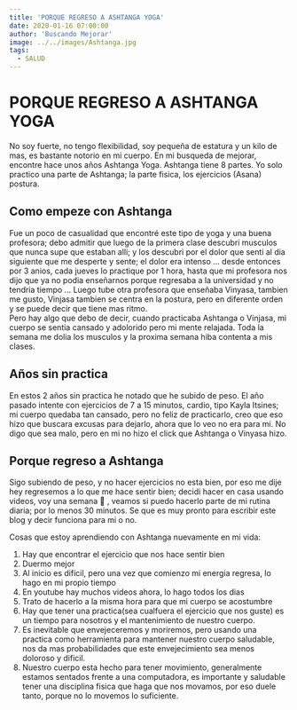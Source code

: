 ```yaml
---
title: 'PORQUE REGRESO A ASHTANGA YOGA'
date: 2020-01-16 07:00:00
author: 'Buscando Mejorar'
image: ../../images/Ashtanga.jpg
tags:
  - SALUD
---
```


# PORQUE REGRESO A ASHTANGA YOGA

No soy fuerte, no tengo flexibilidad, soy pequeña de estatura y un kilo de mas, es bastante notorio en mi cuerpo. En mi busqueda de mejorar, encontre hace unos años Ashtanga Yoga. Ashtanga tiene 8 partes. Yo solo practico una parte de Ashtanga; la parte fisica, los ejercicios (Asana) postura.

## Como empeze con Ashtanga

Fue un poco de casualidad que encontré este tipo de yoga y una buena profesora; debo admitir que luego de la primera clase descubri musculos que nunca supe que estaban alli; y los descubri por el dolor que senti al dia siguiente que me desperte y sente; el dolor era intenso … desde entonces por 3 anios, cada jueves lo practique por 1 hora, hasta que mi profesora nos dijo que ya no podia enseñarnos porque regresaba a la universidad y no tendria tiempo … Luego tube otra profesora que enseñaba Vinyasa, tambien me gusto, Vinjasa tambien se centra en la postura, pero en diferente orden y se puede decir que tiene mas ritmo.  
Pero hay algo que debo de decir, cuando practicaba Ashtanga o Vinjasa, mi cuerpo se sentia cansado y adolorido pero mi mente relajada. Toda la semana me dolia los musculos y la proxima semana hiba contenta a mis clases.

## Años sin practica

En estos 2 años sin practica he notado que he subido de peso. El año pasado intente con ejercicios de 7 a 15 minutos, cardio, tipo Kayla Itsines; mi cuerpo quedaba tan cansado, pero no feliz de practicarlo, creo que eso hizo que buscara excusas para dejarlo, ahora que lo veo no era para mi. No digo que sea malo, pero en mi no hizo el click que Ashtanga o Vinyasa hizo.

## Porque regreso a Ashtanga 

Sigo subiendo de peso, y no hacer ejercicios no esta bien, por eso me dije hey regresemos a lo que me hace sentir bien; decidi hacer en casa usando videos, voy una semana  🙂  , veamos si puedo hacerlo parte de mi rutina diaria; por lo menos 30 minutos. Se que es muy pronto para escribir este blog y decir funciona para mi o no.

Cosas que estoy aprendiendo con Ashtanga nuevamente en mi vida:

1.  Hay que encontrar el ejercicio que nos hace sentir bien
2.  Duermo mejor
3.  Al inicio es dificil, pero una vez que comienzo mi energia regresa, lo hago en mi propio tiempo
4.  En youtube hay muchos videos ahora, lo hago todos los dias
5.  Trato de hacerlo a la misma hora para que mi cuerpo se acostumbre
6.  Hay que tener una practica(sea cualfuera el ejercicio que nos guste) es un tiempo para nosotros y el mantenimiento de nuestro cuerpo.
7.  Es inevitable que envejeceremos y moriremos, pero usando una practica como herramienta para mantener nuestro cuerpo saludable, nos da mas probabilidades que este envejecimiento sea menos doloroso y dificil.
8.  Nuestro cuerpo esta hecho para tener movimiento, generalmente estamos sentados frente a una computadora, es importante y saludable tener una disciplina fisica que haga que nos movamos, por eso duele tanto, porque no lo movemos lo suficiente.